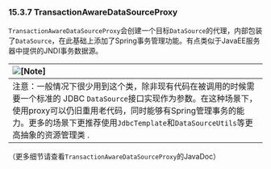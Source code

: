 ### 15.3.7 TransactionAwareDataSourceProxy

`TransactionAwareDataSourceProxy`会创建一个目标`DataSource`的代理，内部包装了`DataSource`，在此基础上添加了Spring事务管理功能。有点类似于JavaEE服务器中提供的JNDI事务数据源。

| ![](http://docs.spring.io/spring/docs/5.0.0.M5/spring-framework-reference/html/images/note.png.pagespeed.ce.9zQ_1wVwzR.png "\[Note\]") |
| :--- |
| 注意：一般情况下很少用到这个类，除非现有代码在被调用的时候需要一个标准的 JDBC `DataSource`接口实现作为参数。在这种场景下，使用proxy可以仍旧重用老代码，同时能够有Spring管理事务的能力。更多的场景下更推荐使用`JdbcTemplate`和`DataSourceUtils`等更高抽象的资源管理类 . |

（更多细节请查看`TransactionAwareDataSourceProxy`的JavaDoc）

